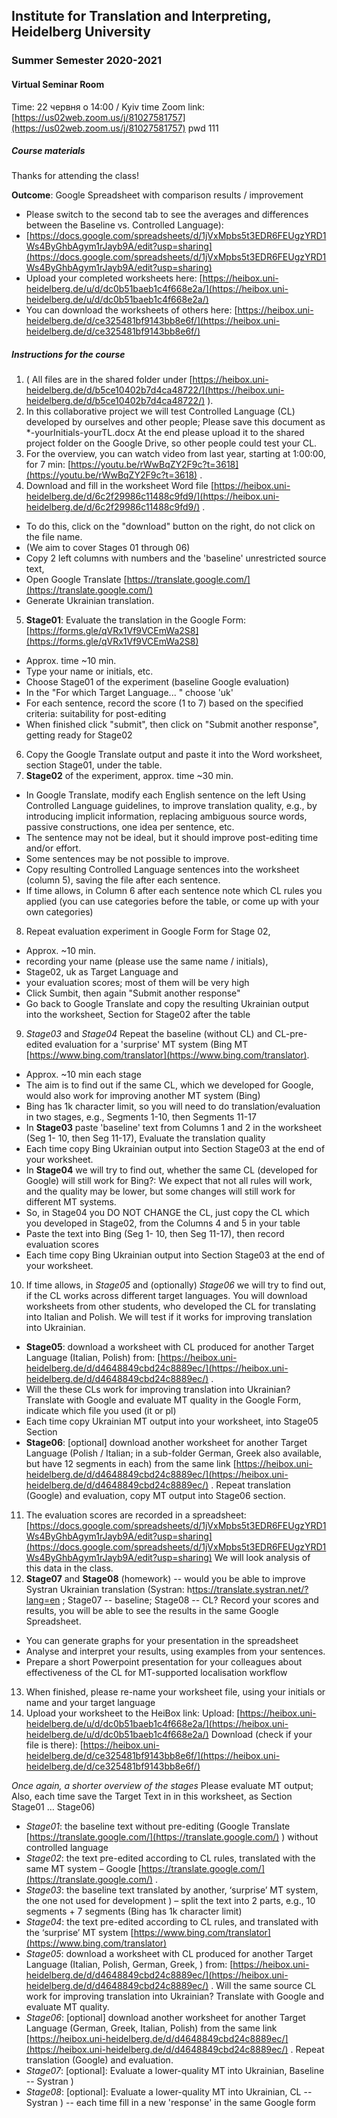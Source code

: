 ## Institute for Translation and Interpreting, Heidelberg University
### Summer Semester 2020-2021

#### Virtual Seminar Room

Time: 22 червня о 14:00 / Kyiv time
Zoom link: [https://us02web.zoom.us/j/81027581757](https://us02web.zoom.us/j/81027581757)
pwd 111


##### Course materials

Thanks for attending the class!

**Outcome**: Google Spreadsheet with comparison results / improvement
- Please switch to the second tab to see the averages and differences between the Baseline vs. Controlled Language):
- [https://docs.google.com/spreadsheets/d/1jVxMpbs5t3EDR6FEUgzYRD1Ws4ByGhbAgym1rJayb9A/edit?usp=sharing](https://docs.google.com/spreadsheets/d/1jVxMpbs5t3EDR6FEUgzYRD1Ws4ByGhbAgym1rJayb9A/edit?usp=sharing)
- Upload your completed worksheets here: [https://heibox.uni-heidelberg.de/u/d/dc0b51baeb1c4f668e2a/](https://heibox.uni-heidelberg.de/u/d/dc0b51baeb1c4f668e2a/)
- You can download the worksheets of others here: [https://heibox.uni-heidelberg.de/d/ce325481bf9143bb8e6f/](https://heibox.uni-heidelberg.de/d/ce325481bf9143bb8e6f/)

##### Instructions for the course

1. ( All files are in the shared folder under [https://heibox.uni-heidelberg.de/d/b5ce10402b7d4ca48722/](https://heibox.uni-heidelberg.de/d/b5ce10402b7d4ca48722/)  ).
2.	In this collaborative project we will test Controlled Language (CL) developed by ourselves and other people; Please save this document as *-yourInitials-yourTL.docx At the end please upload it to the shared project folder on the Google Drive, so other people could test your CL.
3.	For the overview, you can watch video from last year, starting at 1:00:00, for 7 min: [https://youtu.be/rWwBqZY2F9c?t=3618](https://youtu.be/rWwBqZY2F9c?t=3618) .
4.	Download and fill in the worksheet Word file [https://heibox.uni-heidelberg.de/d/6c2f29986c11488c9fd9/](https://heibox.uni-heidelberg.de/d/6c2f29986c11488c9fd9/) .
- To do this, click on the "download" button on the right, do not click on the file name.
- (We aim to cover Stages 01 through 06)
- Copy 2 left columns with numbers and the 'baseline' unrestricted source text,
- Open Google Translate [https://translate.google.com/](https://translate.google.com/)
- Generate Ukrainian translation.
5.	**Stage01**: Evaluate the translation in the Google Form: [https://forms.gle/qVRx1Vf9VCEmWa2S8](https://forms.gle/qVRx1Vf9VCEmWa2S8)  
- Approx. time ~10 min.
- Type your name or initials, etc.
- Choose Stage01 of the experiment (baseline Google evaluation)
- In the "For which Target Language... " choose 'uk'
- For each sentence, record the score (1 to 7) based on the specified criteria: suitability for post-editing
- When finished click "submit", then click on "Submit another response", getting ready for Stage02
6. Copy the Google Translate output and paste it into the Word worksheet, section Stage01, under the table.
7. **Stage02** of the experiment, approx. time ~30 min.
- In Google Translate, modify each English sentence on the left Using Controlled Language guidelines, to improve translation quality, e.g., by introducing implicit information, replacing ambiguous source words, passive constructions, one idea per sentence, etc.
- The sentence may not be ideal, but it should improve post-editing time and/or effort.
- Some sentences may be not possible to improve.
- Copy resulting Controlled Language sentences into the worksheet (column 5), saving the file after each sentence.
- If time allows, in Column 6 after each sentence note which CL rules you applied (you can use categories before the table, or come up with your own categories)
8. Repeat evaluation experiment in Google Form for Stage 02,
- Approx. ~10 min.
- recording your name (please use the same name / initials),
- Stage02, uk as Target Language and
- your evaluation scores; most of them will be very high
- Click Sumbit, then again "Submit another response"
- Go back to Google Translate and copy the resulting Ukrainian output into the worksheet, Section for Stage02 after the table
9. *Stage03* and *Stage04* Repeat the baseline (without CL) and CL-pre-edited evaluation for a 'surprise' MT system (Bing MT [https://www.bing.com/translator](https://www.bing.com/translator).
- Approx. ~10 min each stage
- The aim is to find out if the same CL, which we developed for Google, would also work for improving another MT system (Bing)
- Bing has 1k character limit, so you will need to do translation/evaluation in two stages, e.g., Segments 1-10, then Segments 11-17
- In **Stage03** paste 'baseline' text from Columns 1 and 2 in the worksheet (Seg 1- 10, then Seg 11-17), Evaluate the translation quality
- Each time copy Bing Ukrainian output into Section Stage03 at the end of your worksheet.
- In **Stage04** we will try to find out, whether the same CL (developed for Google) will still work for Bing?: We expect that not all rules will work, and the quality may be lower, but some changes will still work for different MT systems.
- So, in Stage04 you DO NOT CHANGE the CL, just copy the CL which you developed in Stage02, from the Columns 4 and 5 in your table
- Paste the text into Bing (Seg 1- 10, then Seg 11-17), then record evaluation scores
- Each time copy Bing Ukrainian output into Section Stage03 at the end of your worksheet.
10. If time allows, in *Stage05* and (optionally) *Stage06* we will try to find out, if the CL works across different target languages. You will download worksheets from other students, who developed the CL for translating into Italian and Polish. We will test if it works for improving translation into Ukrainian.
- **Stage05**: download a worksheet with CL produced for another Target Language (Italian, Polish) from: [https://heibox.uni-heidelberg.de/d/d4648849cbd24c8889ec/](https://heibox.uni-heidelberg.de/d/d4648849cbd24c8889ec/) .
- Will the these CLs work for improving translation into Ukrainian? Translate with Google and evaluate MT quality in the Google Form, indicate which file you used (it or pl)
- Each time copy Ukrainian MT output into your worksheet, into Stage05 Section
- **Stage06**: [optional] download another worksheet for another Target Language (Polish / Italian; in a sub-folder German, Greek also available, but have 12 segments in each) from the same link [https://heibox.uni-heidelberg.de/d/d4648849cbd24c8889ec/](https://heibox.uni-heidelberg.de/d/d4648849cbd24c8889ec/) . Repeat translation (Google) and evaluation, copy MT output into Stage06 section.
11.	The evaluation scores are recorded in a spreadsheet: [https://docs.google.com/spreadsheets/d/1jVxMpbs5t3EDR6FEUgzYRD1Ws4ByGhbAgym1rJayb9A/edit?usp=sharing](https://docs.google.com/spreadsheets/d/1jVxMpbs5t3EDR6FEUgzYRD1Ws4ByGhbAgym1rJayb9A/edit?usp=sharing)   We will look analysis of this data in the class.
12. **Stage07** and **Stage08** (homework) -- would you be able to improve Systran Ukrainian translation (Systran: h[ttps://translate.systran.net/?lang=en](ttps://translate.systran.net/?lang=en) ; Stage07 -- baseline; Stage08 -- CL? Record your scores and results, you will be able to see the results in the same Google Spreadsheet.
- You can generate graphs for your presentation in the spreadsheet
- Analyse and interpret your results, using examples from your sentences.
- Prepare a short Powerpoint presentation for your colleagues about effectiveness of the CL for MT-supported localisation workflow
13.	When finished, please re-name your worksheet file, using your initials or name and your target language
14.	Upload your worksheet to the HeiBox link: Upload: [https://heibox.uni-heidelberg.de/u/d/dc0b51baeb1c4f668e2a/](https://heibox.uni-heidelberg.de/u/d/dc0b51baeb1c4f668e2a/) Download (check if your file is there): [https://heibox.uni-heidelberg.de/d/ce325481bf9143bb8e6f/](https://heibox.uni-heidelberg.de/d/ce325481bf9143bb8e6f/)


*Once again, a shorter overview of the stages*
Please evaluate MT output; Also, each time save the Target Text in in this worksheet, as Section Stage01 … Stage06)
- *Stage01*: the baseline text without pre-editing (Google Translate [https://translate.google.com/](https://translate.google.com/) ) without controlled language
- *Stage02*: the text pre-edited according to CL rules, translated with the same MT system – Google [https://translate.google.com/](https://translate.google.com/) .
- *Stage03*: the baseline text translated by another, ‘surprise’ MT system, the one not used for development ) – split the text into 2 parts, e.g., 10 segments + 7 segments (Bing has 1k character limit)
- *Stage04*: the text pre-edited according to CL rules, and translated with the ‘surprise’ MT system [https://www.bing.com/translator](https://www.bing.com/translator)
- *Stage05*: download a worksheet with CL produced for another Target Language (Italian, Polish, German, Greek, ) from: [https://heibox.uni-heidelberg.de/d/d4648849cbd24c8889ec/](https://heibox.uni-heidelberg.de/d/d4648849cbd24c8889ec/) . Will the same source CL work for improving translation into Ukrainian? Translate with Google and evaluate MT quality.
- *Stage06*: [optional] download another worksheet for another Target Language (German, Greek, Italian, Polish) from the same link [https://heibox.uni-heidelberg.de/d/d4648849cbd24c8889ec/](https://heibox.uni-heidelberg.de/d/d4648849cbd24c8889ec/) . Repeat translation (Google) and evaluation.
- *Stage07*: [optional]: Evaluate a lower-quality MT into Ukrainian, Baseline -- Systran )
- *Stage08*: [optional]: Evaluate a lower-quality MT into Ukrainian, CL -- Systran )
-- each time fill in a new 'response' in the same Google form
